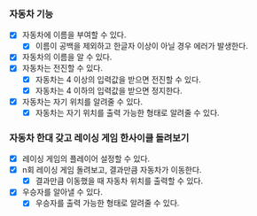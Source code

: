 ### 자동차 기능
- [x] 자동차에 이름을 부여할 수 있다.
  - [x] 이름이 공백을 제외하고 한글자 이상이 아닐 경우 에러가 발생한다.
- [x] 자동차의 이름을 알 수 있다.
- [x] 자동차는 전진할 수 있다.
  - [x] 자동차는 4 이상의 입력값을 받으면 전진할 수 있다.
  - [x] 자동차는 4 이하의 입력값을 받으면 정지한다.
- [x] 자동차는 자기 위치를 알려줄 수 있다.
  - [x] 자동차는 자기 위치를 출력 가능한 형태로 알려줄 수 있다.

### 자동차 한대 갖고 레이싱 게임 한사이클 돌려보기
- [x] 레이싱 게임의 플레이어 설정할 수 있다.
- [x] n회 레이싱 게임 돌려보고, 결과만큼 자동차가 이동한다.
  - [x] 결과만큼 이동했을 때 자동차 위치를 출력할 수 있다.
- [x] 우승자를 알아낼 수 있다.
  - [x] 우승자를 출력 가능한 형태로 알려줄 수 있다.